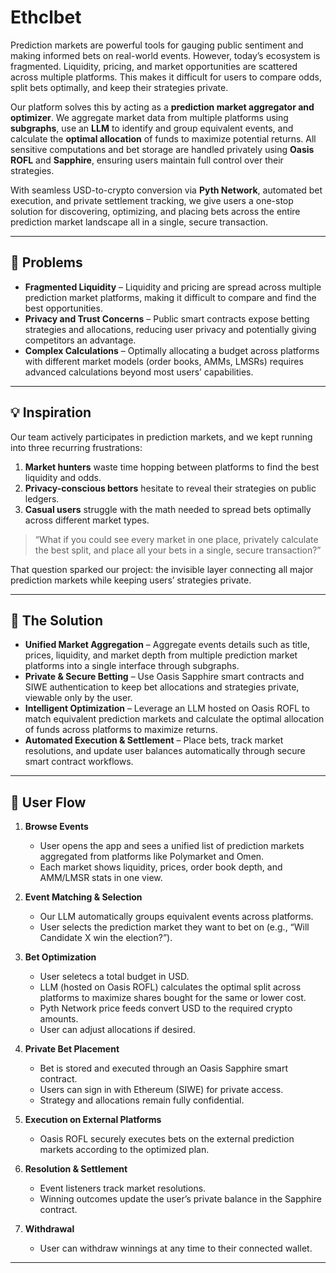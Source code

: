 # Ethclbet

Prediction markets are powerful tools for gauging public sentiment and making informed bets on real-world events. However, today’s ecosystem is fragmented. Liquidity, pricing, and market opportunities are scattered across multiple platforms. This makes it difficult for users to compare odds, split bets optimally, and keep their strategies private.

Our platform solves this by acting as a **prediction market aggregator and optimizer**. We aggregate market data from multiple platforms using **subgraphs**, use an **LLM** to identify and group equivalent events, and calculate the **optimal allocation** of funds to maximize potential returns. All sensitive computations and bet storage are handled privately using **Oasis ROFL** and **Sapphire**, ensuring users maintain full control over their strategies.

With seamless USD-to-crypto conversion via **Pyth Network**, automated bet execution, and private settlement tracking, we give users a one-stop solution for discovering, optimizing, and placing bets across the entire prediction market landscape all in a single, secure transaction.

---

## 🚧 Problems

- **Fragmented Liquidity** – Liquidity and pricing are spread across multiple prediction market platforms, making it difficult to compare and find the best opportunities.  
- **Privacy and Trust Concerns** – Public smart contracts expose betting strategies and allocations, reducing user privacy and potentially giving competitors an advantage.  
- **Complex Calculations** – Optimally allocating a budget across platforms with different market models (order books, AMMs, LMSRs) requires advanced calculations beyond most users’ capabilities.

---

## 💡 Inspiration

Our team actively participates in prediction markets, and we kept running into three recurring frustrations:

1. **Market hunters** waste time hopping between platforms to find the best liquidity and odds.  
2. **Privacy-conscious bettors** hesitate to reveal their strategies on public ledgers.  
3. **Casual users** struggle with the math needed to spread bets optimally across different market types.  

> “What if you could see every market in one place, privately calculate the best split, and place all your bets in a single, secure transaction?”

That question sparked our project: the invisible layer connecting all major prediction markets while keeping users’ strategies private.

---

## 🔑 The Solution

- **Unified Market Aggregation** – Aggregate events details such as title, prices, liquidity, and market depth from multiple prediction market platforms into a single interface through subgraphs.  
- **Private & Secure Betting** – Use Oasis Sapphire smart contracts and SIWE authentication to keep bet allocations and strategies private, viewable only by the user.  
- **Intelligent Optimization** – Leverage an LLM hosted on Oasis ROFL to match equivalent prediction markets and calculate the optimal allocation of funds across platforms to maximize returns.  
- **Automated Execution & Settlement** – Place bets, track market resolutions, and update user balances automatically through secure smart contract workflows.

---

## 🔄 User Flow

1. **Browse Events**  
   - User opens the app and sees a unified list of prediction markets aggregated from platforms like Polymarket and Omen.  
   - Each market shows liquidity, prices, order book depth, and AMM/LMSR stats in one view.

2. **Event Matching & Selection**  
   - Our LLM automatically groups equivalent events across platforms.  
   - User selects the prediction market they want to bet on (e.g., “Will Candidate X win the election?”).

3. **Bet Optimization**  
   - User seletecs a total budget in USD.  
   - LLM (hosted on Oasis ROFL) calculates the optimal split across platforms to maximize shares bought for the same or lower cost.  
   - Pyth Network price feeds convert USD to the required crypto amounts.  
   - User can adjust allocations if desired.

4. **Private Bet Placement**  
   - Bet is stored and executed through an Oasis Sapphire smart contract.  
   - Users can sign in with Ethereum (SIWE) for private access.  
   - Strategy and allocations remain fully confidential.

5. **Execution on External Platforms**  
   - Oasis ROFL securely executes bets on the external prediction markets according to the optimized plan.  

6. **Resolution & Settlement**  
   - Event listeners track market resolutions.  
   - Winning outcomes update the user’s private balance in the Sapphire contract.  

7. **Withdrawal**  
   - User can withdraw winnings at any time to their connected wallet.  

 ---

